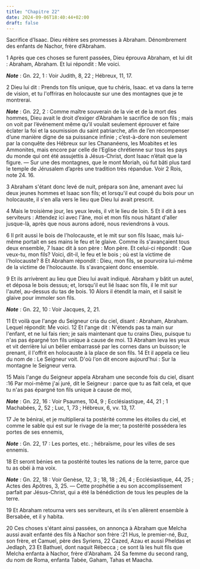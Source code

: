 ```yaml
---
title: "Chapitre 22"
date: 2024-09-06T18:40:44+02:00
draft: false
---
```



Sacrifice d’Isaac.
Dieu réitère ses promesses à Abraham.
Dénombrement des enfants de Nachor, frère d’Abraham.


1 Après que ces choses se furent passées, Dieu éprouva Abraham, et lui dit : Abraham, Abraham. Et lui répondit : Me voici.

***Note*** :  Gn. 22, 1 : Voir Judith, 8, 22 ; Hébreux, 11, 17.

2 Dieu lui dit : Prends ton fils unique, que tu chéris, Isaac. et va dans la terre de vision, et tu l'offriras en holocauste sur une des montagnes que je te montrerai.

***Note*** :  Gn. 22, 2 : Comme maître souverain de la vie et de la mort des hommes, Dieu avait le droit d’exiger d’Abraham le sacrifice de son fils ; mais on voit par l’événement même qu’il voulait seulement éprouver et faire éclater la foi et la soumission du saint patriarche, afin de l’en récompenser d’une manière digne de sa puissance infinie ; c’est-à-dore non seulement par la conquête des Hébreux sur les Chananéens, les Moabites et les Ammonites, mais encore par celle de l’Eglise chrétienne sur tous les pays du monde qui ont été assujettis à Jésus-Christ, dont Isaac n’était que la figure. ― Sur une des montagnes, que le mont Moriah, où fut bâti plus tard le temple de Jérusalem d’après une tradition très répandue. Voir 2 Rois, note 24. 16.


3 Abraham s'étant donc levé de nuit, prépara son âne, amenant avec lui deux jeunes hommes et Isaac son fils; et lorsqu'il eut coupé du bois pour un holocauste, il s'en alla vers le lieu que Dieu lui avait prescrit.


4 Mais le troisième jour, les yeux levés, il vit le lieu de loin. 5 Et il dit à ses serviteurs : Attendez ici avec l'âne, moi et mon fils nous hâtant d'aller jusque-là, après que nous aurons adoré, nous reviendrons à vous.


6 Il prit aussi le bois de l'holocauste, et le mit sur son fils Isaac, mais lui-même portait en ses mains le feu et le glaive. Comme ils s'avançaient tous deux ensemble, 7 Isaac dit à son père : Mon père. Et celui-ci répondit : Que veux-tu, mon fils? Voici, dit-il, le feu et le bois ; où est la victime de l'holocauste? 8 Et Abraham répondit : Dieu, mon fils, se pourvoira lui-même de la victime de l'holocauste. Ils s'avançaient donc ensemble.


9 Et ils arrivèrent au lieu que Dieu lui avait indiqué. Abraham y bâtit un autel, et déposa le bois dessus; et, lorsqu'il eut lié Isaac son fils, il le mit sur l'autel, au-dessus du tas de bois. 10 Alors il étendit la main, et il saisit le glaive pour immoler son fils.

***Note*** :  Gn. 22, 10 : Voir Jacques, 2, 21.

11 Et voilà que l'ange du Seigneur cria du ciel, disant : Abraham, Abraham. Lequel répondit: Me voici. 12 Et l'ange dit : N'étends pas ta main sur l'enfant, et ne lui fais rien; je sais maintenant que tu crains Dieu, puisque tu n'as pas épargné ton fils unique à cause de moi. 13 Abraham leva les yeux et vit derrière lui un bélier embarrassé par les cornes dans un buisson; le prenant, il l'offrit en holocauste à la place de son fils. 14 Et il appela ce lieu du nom de : Le Seigneur voit. D'où l'on dit encore aujourd'hui : Sur la montagne le Seigneur verra.


15 Mais l'ange du Seigneur appela Abraham une seconde fois du ciel, disant :16 Par moi-même j'ai juré, dit le Seigneur : parce que tu as fait cela, et que tu n'as pas épargné ton fils unique à cause de moi,

***Note*** :  Gn. 22, 16 : Voir Psaumes, 104, 9 ; Ecclésiastique, 44, 21 ; 1 Machabées, 2, 52 ; Luc, 1, 73 ; Hébreux, 6, vv. 13, 17.

17 Je te bénirai, et je multiplierai ta postérité comme les étoiles du ciel, et comme le sable qui est sur le rivage de la mer; ta postérité possédera les portes de ses ennemis,

***Note*** :  Gn. 22, 17 : Les portes, etc. ; hébraïsme, pour les villes de ses ennemis.

18 Et seront bénies en ta postérité toutes les nations de la terre, parce que tu as obéi à ma voix.

***Note*** :  Gn. 22, 18 : Voir Genèse, 12, 3 ; 18, 18 ; 26, 4 ; Ecclésiastique, 44, 25 ; Actes des Apôtres, 3, 25. ― Cette prophétie a eu son accomplissement parfait par Jésus-Christ, qui a été la bénédiction de tous les peuples de la terre.


19 Et Abraham retourna vers ses serviteurs, et ils s'en allèrent ensemble à Bersabée, et il y habita.


20 Ces choses s'étant ainsi passées, on annonça à Abraham que Melcha aussi avait enfanté des fils à Nachor son frère :21 Hus, le premier-né, Buz, son frère, et Camuel, père des Syriens, 22 Cazed, Azau et aussi Pheldas et Jedlaph, 23 Et Bathuel, dont naquit Rébecca ; ce sont là les huit fils que Melcha enfanta à Nachor, frère d'Abraham. 24 Sa femme du second rang, du nom de Roma, enfanta Tabée, Gaham, Tahas et Maacha.

